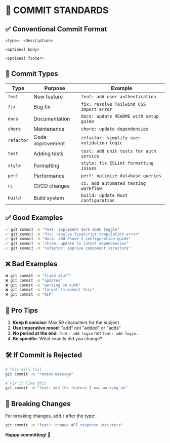 # 📝 COMMIT STANDARDS

## ✅ Conventional Commit Format

```
<type>: <description>

<optional body>

<optional footer>
```

## 🎯 Commit Types

| Type       | Purpose          | Example                                    |
| ---------- | ---------------- | ------------------------------------------ |
| `feat`     | New feature      | `feat: add user authentication`            |
| `fix`      | Bug fix          | `fix: resolve Tailwind CSS import error`   |
| `docs`     | Documentation    | `docs: update README with setup guide`     |
| `chore`    | Maintenance      | `chore: update dependencies`               |
| `refactor` | Code improvement | `refactor: simplify user validation logic` |
| `test`     | Adding tests     | `test: add unit tests for auth service`    |
| `style`    | Formatting       | `style: fix ESLint formatting issues`      |
| `perf`     | Performance      | `perf: optimize database queries`          |
| `ci`       | CI/CD changes    | `ci: add automated testing workflow`       |
| `build`    | Build system     | `build: update Nuxt configuration`         |

## ✅ Good Examples

```bash
✅ git commit -m "feat: implement dark mode toggle"
✅ git commit -m "fix: resolve TypeScript compilation error"
✅ git commit -m "docs: add Phase 2 configuration guide"
✅ git commit -m "chore: update to latest dependencies"
✅ git commit -m "refactor: improve component structure"
```

## ❌ Bad Examples

```bash
❌ git commit -m "fixed stuff"
❌ git commit -m "updates"
❌ git commit -m "working on auth"
❌ git commit -m "forgot to commit this"
❌ git commit -m "WIP"
```

## 🚀 Pro Tips

1. **Keep it concise**: Max 50 characters for the subject
2. **Use imperative mood**: "add" not "added" or "adds"
3. **No period at the end**: `feat: add login` not `feat: add login.`
4. **Be specific**: What exactly did you change?

## 🛠️ If Commit is Rejected

```bash
# This will fail
git commit -m "random message"

# Fix it like this
git commit -m "feat: add the feature I was working on"
```

## 🎯 Breaking Changes

For breaking changes, add `!` after the type:

```bash
git commit -m "feat!: change API response structure"
```

**Happy committing!** 🎉
